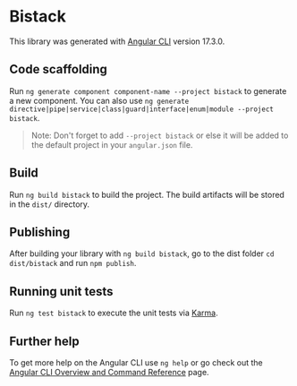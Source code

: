 # Bistack

This library was generated with [Angular CLI](https://github.com/angular/angular-cli) version 17.3.0.

## Code scaffolding

Run `ng generate component component-name --project bistack` to generate a new component. You can also use `ng generate directive|pipe|service|class|guard|interface|enum|module --project bistack`.
> Note: Don't forget to add `--project bistack` or else it will be added to the default project in your `angular.json` file. 

## Build

Run `ng build bistack` to build the project. The build artifacts will be stored in the `dist/` directory.

## Publishing

After building your library with `ng build bistack`, go to the dist folder `cd dist/bistack` and run `npm publish`.

## Running unit tests

Run `ng test bistack` to execute the unit tests via [Karma](https://karma-runner.github.io).

## Further help

To get more help on the Angular CLI use `ng help` or go check out the [Angular CLI Overview and Command Reference](https://angular.io/cli) page.

